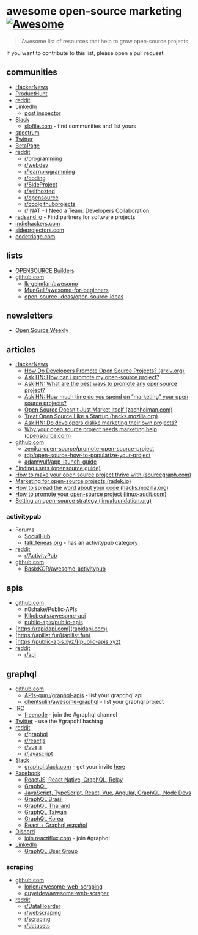 # awesome open-source marketing [![Awesome](https://cdn.rawgit.com/sindresorhus/awesome/d7305f38d29fed78fa85652e3a63e154dd8e8829/media/badge.svg)](https://github.com/sindresorhus/awesome)

> Awesome list of resources that help to grow open-source projects

If you want to contribute to this list, please open a pull request

## communities

- [HackerNews](https://news.ycombinator.com)
- [ProductHunt](https://producthunt.com/)
- [reddit](https://reddit.com/)
- [LinkedIn](https://linkedin.com/)
    - [post inspector](https://www.linkedin.com/post-inspector)
- [Slack](https://slack.com/)
    - [slofile.com](https://slofile.com/) - find communities and list yours
- [spectrum](https://spectrum.chat/explore)
- [Twitter](https://twitter.com)
- [BetaPage](https://betapage.co/)
- [reddit](https://reddit.com)
    - [r/programming](https://www.reddit.com/r/programming/)
    - [r/webdev](https://www.reddit.com/r/webdev/)
    - [r/learnprogramming](https://www.reddit.com/r/learnprogramming/)
    - [r/coding](https://www.reddit.com/r/coding/)
    - [r/SideProject](https://www.reddit.com/r/SideProject/)
    - [r/selfhosted](https://www.reddit.com/r/selfhosted/)
    - [r/opensource](https://www.reddit.com/r/opensource/)
    - [r/coolgithubprojects](https://www.reddit.com/r/coolgithubprojects/)
    - [r/INAT](https://www.reddit.com/r/INAT/) - I Need a Team: Developers Collaboration
- [redsand.io](https://redsand.io/) - Find partners for software projects
- [indiehackers.com](https://www.indiehackers.com/)
- [sideprojectors.com](https://www.sideprojectors.com/)
- [codetriage.com](https://www.codetriage.com/)

## lists

- [OPENSOURCE Builders](https://opensource.builders/)
- [github.com](github.com)
    - [lk-geimfari/awesomo](https://github.com/lk-geimfari/awesomo)
    - [MunGell/awesome-for-beginners](https://github.com/MunGell/awesome-for-beginners)
    - [open-source-ideas/open-source-ideas](https://github.com/open-source-ideas/open-source-ideas)

## newsletters

- [Open Source Weekly](https://opensourceweekly.org/)

## articles

- [HackerNews](https://news.ycombinator.com)
    - [How Do Developers Promote Open Source Projects? (arxiv.org)](https://news.ycombinator.com/item?id=20977753)
    - [Ask HN: How can I promote my open-source project?](https://news.ycombinator.com/item?id=14530053)
    - [Ask HN: What are the best ways to promote any opensource project?](https://news.ycombinator.com/item?id=12716913)
    - [Ask HN: How much time do you spend on “marketing” your open source projects?](https://news.ycombinator.com/item?id=15652852)
    - [Open Source Doesn't Just Market Itself (zachholman.com)](https://news.ycombinator.com/item?id=2460182)
    - [Treat Open Source Like a Startup (hacks.mozilla.org)](https://news.ycombinator.com/item?id=7784211)
    - [Ask HN: Do developers dislike marketing their own projects?](https://news.ycombinator.com/item?id=5266865)
    - [Why your open source project needs marketing help (opensource.com)](https://news.ycombinator.com/item?id=12267601)
- [github.com](github.com)
    - [zenika-open-source/promote-open-source-project](https://github.com/zenika-open-source/promote-open-source-project)
    - [rdp/open-source-how-to-popularize-your-project](https://github.com/rdp/open-source-how-to-popularize-your-project)
    - [adamwulf/app-launch-guide](https://github.com/adamwulf/app-launch-guide)
- [Finding users (opensource.guide)](https://opensource.guide/finding-users/)
- [How to make your open source project thrive with (sourcegraph.com)](https://about.sourcegraph.com/blog/how-to-make-your-open-source-project-thrive-with-andrey-petrov)
- [Marketing for open-source projects (radek.io)](https://radek.io/2015/09/28/marketing-for-open-source-projects-3/)
- [How to spread the word about your code (hacks.mozilla.org)](https://hacks.mozilla.org/2013/05/how-to-spread-the-word-about-your-code/)
- [How to promote your open-source project (linux-audit.com)](https://linux-audit.com/how-to-promote-your-open-source-project/)
- [Setting an open-source strategy (linuxfoundation.org)](https://www.linuxfoundation.org/resources/open-source-guides/setting-an-open-source-strategy/)

### activitypub

- Forums
    - [SocialHub](https://socialhub.activitypub.rocks/)
    - [talk.feneas.org](https://talk.feneas.org) - has an activitypub category
- [reddit](https://reddit.com/)
    - [r/ActivityPub](https://www.reddit.com/r/ActivityPub/)
- [github.com](github.com)
    - [BasixKOR/awesome-activitypub](https://github.com/BasixKOR/awesome-activitypub)

## apis

- [github.com](github)
    - [n0shake/Public-APIs](https://github.com/n0shake/Public-APIs)
    - [Kikobeats/awesome-api](https://github.com/Kikobeats/awesome-api)
    - [public-apis/public-apis](https://github.com/public-apis/public-apis)
- [https://rapidapi.com](rapidapi.com)
- [https://apilist.fun](apilist.fun)
- [https://public-apis.xyz/](public-apis.xyz)
- [reddit](https://reddit.com/)
    - [r/api](https://www.reddit.com/r/api/)

## graphql

- [github.com](github)
    - [APIs-guru/graphql-apis](github.com/APIs-guru/graphql-apis) - list your grapqhql api
    - [chentsulin/awesome-graphql](https://github.com/chentsulin/awesome-graphql) - list your graphql project
- [IRC](https://webchat.freenode.net/)
    - [freenode](https://webchat.freenode.net/) - join the #graphql channel
- [Twitter](https://twitter.com) - use the #grapqhl hashtag
- [reddit](https://reddit.com/)
    - [r/graphql](https://www.reddit.com/r/graphql/)
    - [r/reactjs](https://www.reddit.com/r/reactjs/)
    - [r/vuejs](https://www.reddit.com/r/vuejs/)
    - [r/javascript](https://www.reddit.com/r/javascript/)
- [Slack](https://slack.com/)
    - [graphql.slack.com](https://graphql.slack.com/messages/general/) - get your invite [here](https://graphql-slack.herokuapp.com/)
- [Facebook](https://facebook.com)
    - [ReactJS, React Native, GraphQL, Relay](https://www.facebook.com/groups/reactjs.co/)
    - [GraphQL](https://www.facebook.com/groups/graphql.community/)
    - [JavaScript, TypeScript, React, Vue, Angular, GraphQL, Node Devs](https://www.facebook.com/groups/javascriptfeed/)
    - [GraphQL Brasil](https://www.facebook.com/groups/767545796733368/)
    - [GraphQL Thailand](https://www.facebook.com/groups/graphqlthailand/)
    - [GraphQL Taiwan](https://www.facebook.com/groups/graphql.tw/)
    - [GraphQL Korea](https://www.facebook.com/groups/graphql.kr/)
    - [React + Graphql español](https://www.facebook.com/groups/1648862132064990/)
- [Discord](https://discord.com)
    - [join.reactiflux.com](http://join.reactiflux.com/) - join #graphql
- [LinkedIn](https://linkedin.com)
    - [GraphQL User Group](https://www.linkedin.com/groups/7075066)

### scraping

- [github.com](github)
    - [lorien/awesome-web-scraping](https://github.com/lorien/awesome-web-scraping)
    - [duyetdev/awesome-web-scraper](https://github.com/duyetdev/awesome-web-scraper)
- [reddit](https://reddit.com/)
    - [r/DataHoarder](https://www.reddit.com/r/DataHoarder/)
    - [r/webscraping](https://www.reddit.com/r/webscraping/)
    - [r/scraping](https://www.reddit.com/r/scraping/)
    - [r/datasets](https://www.reddit.com/r/datasets/)



